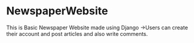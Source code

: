 # NewspaperWebsite
This is Basic Newspaper Website made using Django
->Users can create their account and post articles and also write comments.
